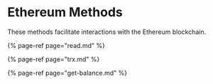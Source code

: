 # Ethereum Methods

These methods facilitate interactions with the Ethereum blockchain.

{% page-ref page="read.md" %}

{% page-ref page="trx.md" %}

{% page-ref page="get-balance.md" %}

